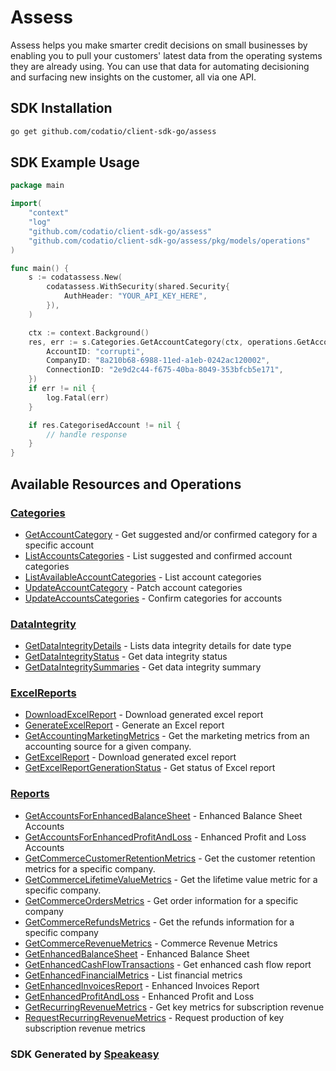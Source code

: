 # Assess

Assess helps you make smarter credit decisions on small businesses by enabling you to pull your customers' latest data from the operating systems they are already using.
You can use that data for automating decisioning and surfacing new insights on the customer, all via one API.

<!-- Start SDK Installation -->
## SDK Installation

```bash
go get github.com/codatio/client-sdk-go/assess
```
<!-- End SDK Installation -->

## SDK Example Usage
<!-- Start SDK Example Usage -->
```go
package main

import(
	"context"
	"log"
	"github.com/codatio/client-sdk-go/assess"
	"github.com/codatio/client-sdk-go/assess/pkg/models/operations"
)

func main() {
    s := codatassess.New(
        codatassess.WithSecurity(shared.Security{
            AuthHeader: "YOUR_API_KEY_HERE",
        }),
    )

    ctx := context.Background()
    res, err := s.Categories.GetAccountCategory(ctx, operations.GetAccountCategoryRequest{
        AccountID: "corrupti",
        CompanyID: "8a210b68-6988-11ed-a1eb-0242ac120002",
        ConnectionID: "2e9d2c44-f675-40ba-8049-353bfcb5e171",
    })
    if err != nil {
        log.Fatal(err)
    }

    if res.CategorisedAccount != nil {
        // handle response
    }
}
```
<!-- End SDK Example Usage -->

<!-- Start SDK Available Operations -->
## Available Resources and Operations


### [Categories](docs/categories/README.md)

* [GetAccountCategory](docs/categories/README.md#getaccountcategory) - Get suggested and/or confirmed category for a specific account
* [ListAccountsCategories](docs/categories/README.md#listaccountscategories) - List suggested and confirmed account categories
* [ListAvailableAccountCategories](docs/categories/README.md#listavailableaccountcategories) - List account categories
* [UpdateAccountCategory](docs/categories/README.md#updateaccountcategory) - Patch account categories
* [UpdateAccountsCategories](docs/categories/README.md#updateaccountscategories) - Confirm categories for accounts

### [DataIntegrity](docs/dataintegrity/README.md)

* [GetDataIntegrityDetails](docs/dataintegrity/README.md#getdataintegritydetails) - Lists data integrity details for date type
* [GetDataIntegrityStatus](docs/dataintegrity/README.md#getdataintegritystatus) - Get data integrity status
* [GetDataIntegritySummaries](docs/dataintegrity/README.md#getdataintegritysummaries) - Get data integrity summary

### [ExcelReports](docs/excelreports/README.md)

* [DownloadExcelReport](docs/excelreports/README.md#downloadexcelreport) - Download generated excel report
* [GenerateExcelReport](docs/excelreports/README.md#generateexcelreport) - Generate an Excel report
* [GetAccountingMarketingMetrics](docs/excelreports/README.md#getaccountingmarketingmetrics) - Get the marketing metrics from an accounting source for a given company.
* [GetExcelReport](docs/excelreports/README.md#getexcelreport) - Download generated excel report
* [GetExcelReportGenerationStatus](docs/excelreports/README.md#getexcelreportgenerationstatus) - Get status of Excel report

### [Reports](docs/reports/README.md)

* [GetAccountsForEnhancedBalanceSheet](docs/reports/README.md#getaccountsforenhancedbalancesheet) - Enhanced Balance Sheet Accounts
* [GetAccountsForEnhancedProfitAndLoss](docs/reports/README.md#getaccountsforenhancedprofitandloss) - Enhanced Profit and Loss Accounts
* [GetCommerceCustomerRetentionMetrics](docs/reports/README.md#getcommercecustomerretentionmetrics) - Get the customer retention metrics for a specific company.
* [GetCommerceLifetimeValueMetrics](docs/reports/README.md#getcommercelifetimevaluemetrics) - Get the lifetime value metric for a specific company.
* [GetCommerceOrdersMetrics](docs/reports/README.md#getcommerceordersmetrics) - Get order information for a specific company
* [GetCommerceRefundsMetrics](docs/reports/README.md#getcommercerefundsmetrics) - Get the refunds information for a specific company
* [GetCommerceRevenueMetrics](docs/reports/README.md#getcommercerevenuemetrics) - Commerce Revenue Metrics
* [GetEnhancedBalanceSheet](docs/reports/README.md#getenhancedbalancesheet) - Enhanced Balance Sheet
* [GetEnhancedCashFlowTransactions](docs/reports/README.md#getenhancedcashflowtransactions) - Get enhanced cash flow report
* [GetEnhancedFinancialMetrics](docs/reports/README.md#getenhancedfinancialmetrics) - List financial metrics
* [GetEnhancedInvoicesReport](docs/reports/README.md#getenhancedinvoicesreport) - Enhanced Invoices Report
* [GetEnhancedProfitAndLoss](docs/reports/README.md#getenhancedprofitandloss) - Enhanced Profit and Loss
* [GetRecurringRevenueMetrics](docs/reports/README.md#getrecurringrevenuemetrics) - Get key metrics for subscription revenue
* [RequestRecurringRevenueMetrics](docs/reports/README.md#requestrecurringrevenuemetrics) - Request production of key subscription revenue metrics
<!-- End SDK Available Operations -->

### SDK Generated by [Speakeasy](https://docs.speakeasyapi.dev/docs/using-speakeasy/client-sdks)
